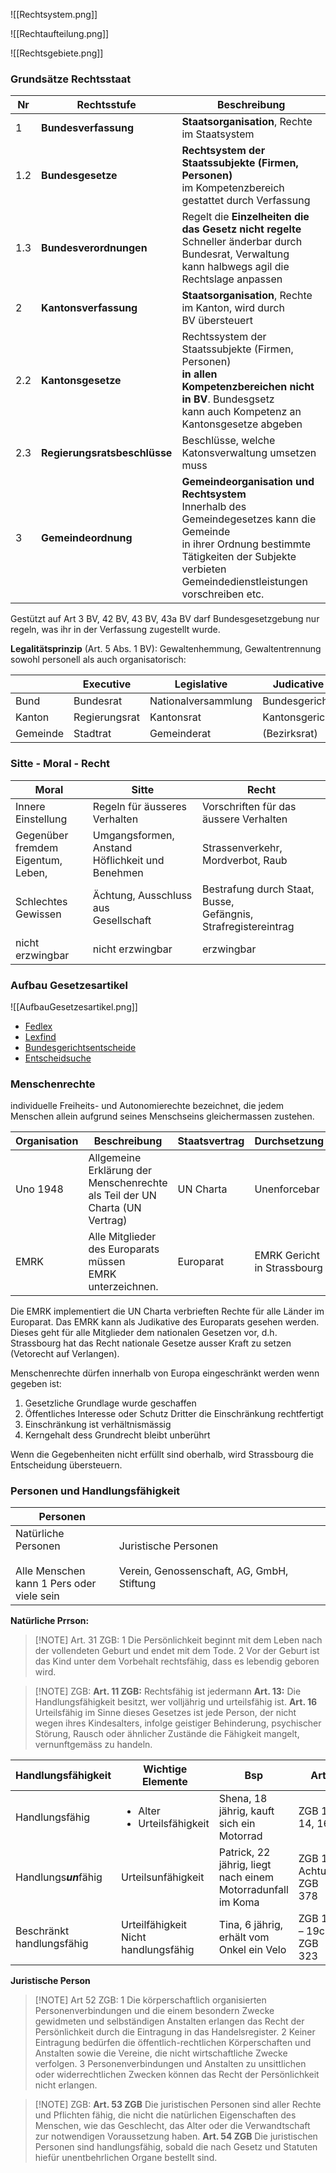 
![[Rechtsystem.png]]

![[Rechtaufteilung.png]]

![[Rechtsgebiete.png]]

### Grundsätze Rechtsstaat

| Nr  | Rechtsstufe                  | Beschreibung                                                                                                                                                                                              |
| --- | ---------------------------- | --------------------------------------------------------------------------------------------------------------------------------------------------------------------------------------------------------- |
| 1   | **Bundesverfassung**         | **Staatsorganisation**, Rechte im Staatsystem                                                                                                                                                             |
| 1.2 | **Bundesgesetze**            | **Rechtsystem der Staatssubjekte (Firmen, Personen)**<br>im Kompetenzbereich gestattet durch Verfassung                                                                                                   |
| 1.3 | **Bundesverordnungen**       | Regelt die **Einzelheiten die das Gesetz nicht regelte**<br>Schneller änderbar durch Bundesrat, Verwaltung<br>kann halbwegs agil die Rechtslage anpassen                                                  |
| 2   | **Kantonsverfassung**        | **Staatsorganisation**, Rechte im Kanton, wird durch <br>BV übersteuert                                                                                                                                   |
| 2.2 | **Kantonsgesetze**           | Rechtssystem der Staatssubjekte (Firmen, Personen)<br>**in allen Kompetenzbereichen nicht in BV**. Bundesgsetz<br>kann auch Kompetenz an Kantonsgesetze abgeben                                           |
| 2.3 | **Regierungsratsbeschlüsse** | Beschlüsse, welche Katonsverwaltung umsetzen muss                                                                                                                                                         |
| 3   | **Gemeindeordnung**          | **Gemeindeorganisation und Rechtsystem** <br>Innerhalb des Gemeindegesetzes kann die Gemeinde<br>in ihrer Ordnung bestimmte Tätigkeiten der Subjekte verbieten Gemeindedienstleistungen vorschreiben etc. |
Gestützt auf Art 3 BV, 42 BV, 43 BV, 43a BV darf Bundesgesetzgebung nur regeln, was ihr in der Verfassung zugestellt wurde.

**Legalitätsprinzip** (Art. 5 Abs. 1 BV): Gewaltenhemmung, Gewaltentrennung sowohl personell als auch organisatorisch:


|          | Executive     | Legislative         | Judicative     |
| -------- | ------------- | ------------------- | -------------- |
| Bund     | Bundesrat     | Nationalversammlung | Bundesgericht  |
| Kanton   | Regierungsrat | Kantonsrat          | Kantonsgericht |
| Gemeinde | Stadtrat      | Gemeinderat         | (Bezirksrat)   |
### Sitte - Moral - Recht

| Moral                                 | Sitte                                              | Recht                                                              |
| ------------------------------------- | -------------------------------------------------- | ------------------------------------------------------------------ |
| Innere Einstellung                    | Regeln für äusseres Verhalten                      | Vorschriften für das äussere Verhalten                             |
| Gegenüber fremdem<br>Eigentum, Leben, | Umgangsformen, Anstand<br>Höflichkeit und Benehmen | Strassenverkehr, Mordverbot, Raub                                  |
| Schlechtes Gewissen                   | Ächtung, Ausschluss aus<br>Gesellschaft            | Bestrafung durch Staat, Busse, <br>Gefängnis, Strafregistereintrag |
| nicht erzwingbar                      | nicht erzwingbar                                   | erzwingbar                                                         |
### Aufbau Gesetzesartikel
![[AufbauGesetzesartikel.png]]

* [Fedlex](https://fedlex.admin.ch)
* [Lexfind](https://lexfind.ch)
* [Bundesgerichtsentscheide](https://www.bger.ch/)
* [Entscheidsuche](https://entscheidsuche.ch)

### Menschenrechte
individuelle Freiheits- und Autonomierechte bezeichnet, die jedem Menschen allein aufgrund seines Menschseins gleichermassen zustehen.

| Organisation | Beschreibung                                                                   | Staatsvertrag | Durchsetzung                   |
| ------------ | ------------------------------------------------------------------------------ | ------------- | ------------------------------ |
| Uno 1948     | Allgemeine Erklärung der Menschenrechte<br>als Teil der UN Charta (UN Vertrag) | UN Charta     | Unenforcebar                   |
| EMRK         | Alle Mitglieder des Europarats müssen<br>EMRK unterzeichnen.                   | Europarat     | EMRK Gericht<br>in Strassbourg |
Die EMRK implementiert die UN Charta verbrieften Rechte für alle Länder im Europarat. Das EMRK kann als Judikative des Europarats gesehen werden. Dieses geht für alle Mitglieder dem nationalen Gesetzen vor, d.h. Strassbourg hat das Recht nationale Gesetze ausser Kraft zu setzen (Vetorecht auf Verlangen).

Menschenrechte dürfen innerhalb von Europa eingeschränkt werden wenn gegeben ist:
1. Gesetzliche Grundlage wurde geschaffen
2. Öffentliches Interesse oder Schutz Dritter die Einschränkung rechtfertigt
3. Einschränkung ist verhältnismässig
4. Kerngehalt dess Grundrecht bleibt unberührt

Wenn die Gegebenheiten nicht erfüllt sind oberhalb, wird Strassbourg die Entscheidung übersteuern.

### Personen und Handlungsfähigkeit

| Personen                                                                   |                                                                        |
| -------------------------------------------------------------------------- | ---------------------------------------------------------------------- |
| Natürliche Personen<br><br>Alle Menschen<br>kann 1 Pers oder<br>viele sein | Juristische Personen<br><br>Verein, Genossenschaft, AG, GmbH, Stiftung |
**Natürliche Prrson:**

> [!NOTE] Art. 31 ZGB: 
> 1 Die Persönlichkeit beginnt mit dem Leben nach der vollendeten Geburt und endet mit dem Tode. 
> 2 Vor der Geburt ist das Kind unter dem Vorbehalt rechtsfähig, dass es lebendig geboren wird.

> [!NOTE] ZGB:
> **Art. 11 ZGB:** Rechtsfähig ist jedermann 
> **Art. 13:** Die Handlungsfähigkeit besitzt, wer volljährig und urteilsfähig ist. 
> **Art. 16** Urteilsfähig im Sinne dieses Gesetzes ist jede Person, der nicht wegen ihres Kindesalters, infolge geistiger Behinderung, psychischer Störung, Rausch oder ähnlicher Zustände die Fähigkeit mangelt, vernunftgemäss zu handeln.


| Handlungsfähigkeit        | Wichtige Elemente                                | Bsp                                                         | Art                       |
| ------------------------- | ------------------------------------------------ | ----------------------------------------------------------- | ------------------------- |
| Handlungsfähig            | <ul><li>Alter</li><li>Urteilsfähigkeit</li></ul> | Shena, 18 jährig, kauft <br>sich ein Motorrad               | ZGB 13<br>14, 16          |
| Handlungs***un***fähig    | Urteilsunfähigkeit                               | Patrick, 22 jährig, liegt nach einem Motorradunfall im Koma | ZGB 18<br>Achtung ZGB 378 |
| Beschränkt handlungsfähig | Urteilfähigkeit <br>Nicht handlungsfähig         | Tina, 6 jährig, erhält vom Onkel ein Velo                   | ZGB 19 – 19c<br>ZGB 323   |
 **Juristische Person**

> [!NOTE]  Art 52 ZGB:
> 1 Die körperschaftlich organisierten Personenverbindungen und die einem besondern Zwecke gewidmeten und selbständigen Anstalten erlangen das Recht der Persönlichkeit durch die Eintragung in das Handelsregister. 
> 2 Keiner Eintragung bedürfen die öffentlich-rechtlichen Körperschaften und Anstalten sowie die Vereine, die nicht wirtschaftliche Zwecke verfolgen. 
> 3 Personenverbindungen und Anstalten zu unsittlichen oder widerrechtlichen Zwecken können das Recht der Persönlichkeit nicht erlangen.

> [!NOTE] ZGB:
> **Art. 53 ZGB** Die juristischen Personen sind aller Rechte und Pflichten fähig, die nicht die natürlichen Eigenschaften des Menschen, wie das Geschlecht, das Alter oder die Verwandtschaft zur notwendigen Voraussetzung haben.
> **Art. 54 ZGB** Die juristischen Personen sind handlungsfähig, sobald die nach Gesetz und Statuten hiefür unentbehrlichen Organe bestellt sind.
> 
